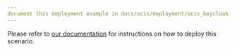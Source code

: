 ```yaml
---
document this deployment example in docs/ocis/deployment/ocis_keycloak.md
---
```


Please refer to [our documentation](https://owncloud.github.io/ocis/deployment/ocis_keycloak/)
for instructions on how to deploy this scenario.

